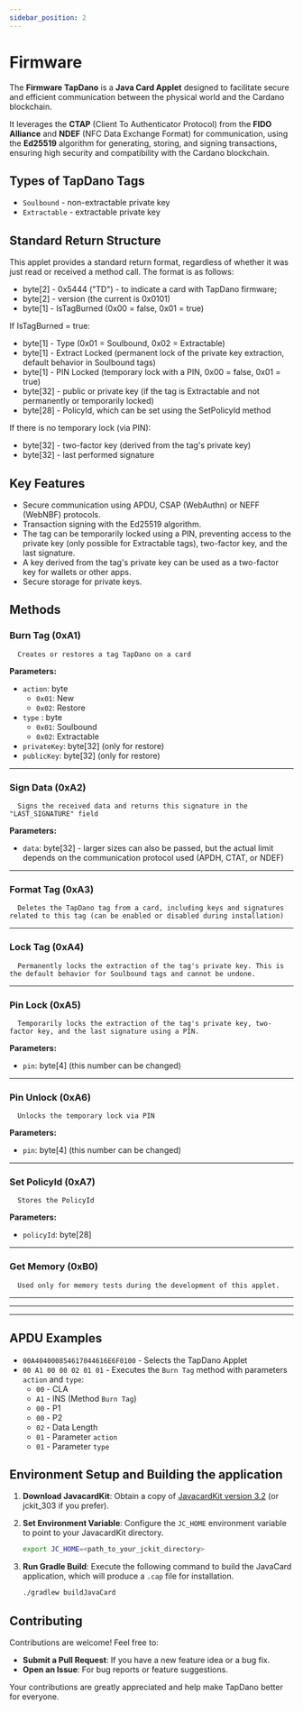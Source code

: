 ```yaml
---
sidebar_position: 2
---
```


# Firmware

The **Firmware TapDano** is a **Java Card Applet** designed to facilitate secure and efficient communication between the physical world and the Cardano blockchain.

It leverages the **CTAP** (Client To Authenticator Protocol) from the **FIDO Alliance** and **NDEF** (NFC Data Exchange Format) for communication, using the **Ed25519** algorithm for generating, storing, and signing transactions, ensuring high security and compatibility with the Cardano blockchain.

## Types of TapDano Tags
 - `Soulbound` - non-extractable private key
 - `Extractable` - extractable private key

## Standard Return Structure
This applet provides a standard return format, regardless of whether it was just read or received a method call. The format is as follows:
 - byte[2] - 0x5444 ("TD") - to indicate a card with TapDano firmware;
 - byte[2] - version (the current is 0x0101)
 - byte[1] - IsTagBurned (0x00 = false, 0x01 = true)
 
If IsTagBurned = true:
 - byte[1] - Type (0x01 = Soulbound, 0x02 = Extractable)
 - byte[1] - Extract Locked (permanent lock of the private key extraction, default behavior in Soulbound tags)
 - byte[1] - PIN Locked (temporary lock with a PIN, 0x00 = false, 0x01 = true)
 - byte[32] - public or private key (if the tag is Extractable and not permanently or temporarily locked)
 - byte[28] - PolicyId, which can be set using the SetPolicyId method
  
If there is no temporary lock (via PIN):
 - byte[32] - two-factor key (derived from the tag's private key)
 - byte[32] - last performed signature

## Key Features
- Secure communication using APDU, CSAP (WebAuthn) or NEFF (WebNBF) protocols.
- Transaction signing with the Ed25519 algorithm.
- The tag can be temporarily locked using a PIN, preventing access to the private key (only possible for Extractable tags), two-factor key, and the last signature.
- A key derived from the tag's private key can be used as a two-factor key for wallets or other apps.
- Secure storage for private keys.

## Methods

### **Burn Tag** (0xA1)
      Creates or restores a tag TapDano on a card
**Parameters:**
- `action`: byte
   - `0x01`: New
   - `0x02`: Restore
- `type` : byte
   - `0x01`: Soulbound
   - `0x02`: Extractable
- `privateKey`: byte[32] (only for restore)
- `publicKey`: byte[32] (only for restore)

---
### **Sign Data** (0xA2)
      Signs the received data and returns this signature in the "LAST_SIGNATURE" field
**Parameters:**
- `data`: byte[32] - larger sizes can also be passed, but the actual limit depends on the communication protocol used (APDH, CTAT, or NDEF)

---
### **Format Tag** (0xA3)
      Deletes the TapDano tag from a card, including keys and signatures related to this tag (can be enabled or disabled during installation)

---
### **Lock Tag** (0xA4)
      Permanently locks the extraction of the tag's private key. This is the default behavior for Soulbound tags and cannot be undone.

---
### **Pin Lock** (0xA5)
      Temporarily locks the extraction of the tag's private key, two-factor key, and the last signature using a PIN.
**Parameters:**
- `pin`: byte[4] (this number can be changed)

---
### **Pin Unlock** (0xA6)
      Unlocks the temporary lock via PIN
**Parameters:**
- `pin`: byte[4] (this number can be changed)

---
### **Set PolicyId** (0xA7)
      Stores the PolicyId
**Parameters:**
- `policyId`: byte[28]

---
### **Get Memory** (0xB0)
      Used only for memory tests during the development of this applet.

---
---
---

## APDU Examples
- `00A404000854617044616E6F0100` - Selects the TapDano Applet
- `00 A1 00 00 02 01 01` - Executes the `Burn Tag` method with parameters `action` and `type`:
   - `00` - CLA
   - `A1` - INS (Method `Burn Tag`)
   - `00` - P1
   - `00` - P2
   - `02` - Data Length
   - `01` - Parameter `action`
   - `01` - Parameter `type`

## Environment Setup and Building the application
1. **Download JavacardKit**: Obtain a copy of [JavacardKit version 3.2](https://www.oracle.com/java/technologies/javacard-sdk-downloads.html) (or jckit_303 if you prefer).
2. **Set Environment Variable**: Configure the `JC_HOME` environment variable to point to your JavacardKit directory.
   ```bash
   export JC_HOME=<path_to_your_jckit_directory>
   ```

3. **Run Gradle Build**: Execute the following command to build the JavaCard application, which will produce a `.cap` file for installation.
    ```bash
   ./gradlew buildJavaCard
    ```

## Contributing
Contributions are welcome! Feel free to:
- **Submit a Pull Request**: If you have a new feature idea or a bug fix.
- **Open an Issue**: For bug reports or feature suggestions.

Your contributions are greatly appreciated and help make TapDano better for everyone.